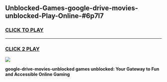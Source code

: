 
## Unblocked-Games-google-drive-movies-unblocked-Play-Online-#6p7l7
<h3>
<a href="https://premium.freeplayer.one?title=google-drive-movies-unblocked&ref=27F">CLICK TO PLAY</a></h3>
<hr>

<h3>
<a href="https://premium.freeplayer.one?title=google-drive-movies-unblocked&ref=27F">CLICK 2 PLAY</a>
  
</h3>

<a href="https://premium.freeplayer.one?title=google-drive-movies-unblocked&ref=27F"><img src="https://clearcache.store/games.png"></a>


**google-drive-movies-unblocked games unblocked: Your Gateway to Fun and Accessible Online Gaming**
